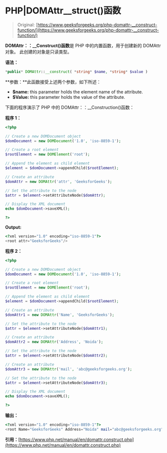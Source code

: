 # PHP|DOMAttr__struct()函数

> Original: [https://www.geeksforgeeks.org/php-domattr-__construct-function/](https://www.geeksforgeeks.org/php-domattr-__construct-function/)

**DOMAttr：：__Construct()函数**是 PHP 中的内置函数，用于创建新的 DOMAttr 对象。 此创建的对象是只读类型。

**语法：**

```php
*public* DOMAttr::__construct( *string* $name, *string* $value )
```

**参数：**此函数接受上述两个参数，如下所述：

*   **$name:** this parameter holds the element name of the attribute.
*   **$Value:** this parameter holds the value of the attribute.

下面的程序演示了 PHP 中的 DOMAttr：：__Construction()函数：

**程序 1：**

```php
<?php

// Create a new DOMDocument object
$domDocument = new DOMDocument('1.0', 'iso-8859-1');

// Create a root element
$rootElement = new DOMElement('root');

// Append the element as child element 
$element = $domDocument->appendChild($rootElement);

// Create an attribute
$domAttr = new DOMAttr('attr', 'GeeksforGeeks');

// Set the attribute to the node
$attr = $element->setAttributeNode($domAttr);

// Display the XML document
echo $domDocument->saveXML(); 

?>
```

**Output:**

```php
<?xml version="1.0" encoding="iso-8859-1"?>
<root attr="GeeksforGeeks"/>

```

**程序 2：**

```php
<?php

// Create a new DOMDocument object
$domDocument = new DOMDocument('1.0', 'iso-8859-1');

// Create a root element
$rootElement = new DOMElement('root');

// Append the element as child element
$element = $domDocument->appendChild($rootElement);

// Create an attribute
$domAttr1 = new DOMAttr('Name', 'GeeksforGeeks');

// Set the attribute to the node
$attr = $element->setAttributeNode($domAttr1);

// Create an attribute
$domAttr2 = new DOMAttr('Address', 'Noida');

// Set the attribute to the node
$attr = $element->setAttributeNode($domAttr2);

// Create an attribute
$domAttr3 = new DOMAttr('mail', 'abc@geeksforgeeks.org');

// Set the attribute to the node
$attr = $element->setAttributeNode($domAttr3);

// Display the XML document
echo $domDocument->saveXML(); 

?>
```

**输出：**

```php
<?xml version="1.0" encoding="iso-8859-1"?>
<root Name="GeeksforGeeks" Address="Noida" mail="abc@geeksforgeeks.org"/>

```

**引用：**[https://www.php.net/manual/en/domattr.construct.php](https://www.php.net/manual/en/domattr.construct.php)